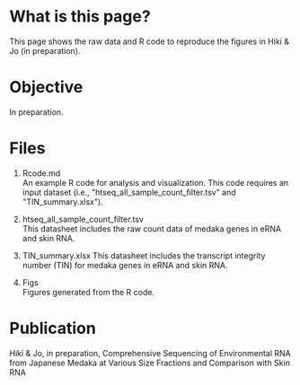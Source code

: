 # What is this page?
This page shows the raw data and R code to reproduce the figures in Hiki & Jo (in preparation). 


# Objective  
In preparation.  
  
   
# Files
1. Rcode.md  
An example R code for analysis and visualization. This code requires an input dataset (i.e., "htseq_all_sample_count_filter.tsv" and "TIN_summary.xlsx").  
     
2. htseq_all_sample_count_filter.tsv  
This datasheet includes the raw count data of medaka genes in eRNA and skin RNA.

3. TIN_summary.xlsx
This datasheet includes the transcript integrity number (TIN) for medaka genes in eRNA and skin RNA.

4. Figs  
Figures generated from the R code.

# Publication
Hiki & Jo, in preparation, Comprehensive Sequencing of Environmental RNA from Japanese Medaka at Various Size Fractions and Comparison with Skin RNA  
